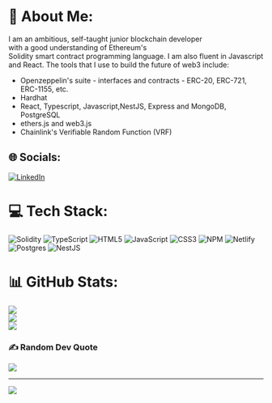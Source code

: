 # 💫 About Me:
I am an ambitious, self-taught junior blockchain developer <br>with a good understanding of Ethereum's<br> Solidity smart contract programming language. I am also fluent in Javascript and React. The tools that I use to build the future of web3 include:
- Openzeppelin's  suite - interfaces and contracts - ERC-20, ERC-721, ERC-1155, etc.
- Hardhat
- React, Typescript, Javascript,NestJS, Express and MongoDB, PostgreSQL
- ethers.js and web3.js
- Chainlink's Verifiable Random Function (VRF)


## 🌐 Socials:
[![LinkedIn](https://img.shields.io/badge/LinkedIn-%230077B5.svg?logo=linkedin&logoColor=white)](https://linkedin.com/in/petargtodorov) 

# 💻 Tech Stack:
![Solidity](https://img.shields.io/badge/Solidity-%23363636.svg?style=for-the-badge&logo=solidity&logoColor=white) ![TypeScript](https://img.shields.io/badge/typescript-%23007ACC.svg?style=for-the-badge&logo=typescript&logoColor=white) ![HTML5](https://img.shields.io/badge/html5-%23E34F26.svg?style=for-the-badge&logo=html5&logoColor=white) ![JavaScript](https://img.shields.io/badge/javascript-%23323330.svg?style=for-the-badge&logo=javascript&logoColor=%23F7DF1E) ![CSS3](https://img.shields.io/badge/css3-%231572B6.svg?style=for-the-badge&logo=css3&logoColor=white) ![NPM](https://img.shields.io/badge/NPM-%23000000.svg?style=for-the-badge&logo=npm&logoColor=white) ![Netlify](https://img.shields.io/badge/netlify-%23000000.svg?style=for-the-badge&logo=netlify&logoColor=#00C7B7) ![Postgres](https://img.shields.io/badge/postgres-%23316192.svg?style=for-the-badge&logo=postgresql&logoColor=white) ![NestJS](https://img.shields.io/badge/nestjs-%23E0234E.svg?style=for-the-badge&logo=nestjs&logoColor=white)
# 📊 GitHub Stats:
![](https://github-readme-stats.vercel.app/api?username=Ptodoroff&theme=dark&hide_border=false&include_all_commits=true&count_private=true)<br/>
![](https://github-readme-streak-stats.herokuapp.com/?user=Ptodoroff&theme=dark&hide_border=false)<br/>
![](https://github-readme-stats.vercel.app/api/top-langs/?username=Ptodoroff&theme=dark&hide_border=false&include_all_commits=true&count_private=true&layout=compact)

### ✍️ Random Dev Quote
![](https://quotes-github-readme.vercel.app/api?type=horizontal&theme=dark)


---
[![](https://visitcount.itsvg.in/api?id=Ptodoroff&icon=2&color=3)](https://visitcount.itsvg.in)

<!-- Proudly created with GPRM ( https://gprm.itsvg.in ) -->
